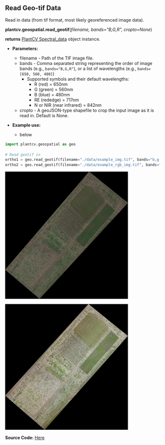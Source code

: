## Read Geo-tif Data

Read in data (from tif format, most likely georeferenced image data). 

**plantcv.geospatial.read_geotif**(*filename, bands="B,G,R", cropto=None*)

**returns** [PlantCV Spectral_data](https://plantcv.readthedocs.io/en/latest/Spectral_data/) object instance.

- **Parameters:**
    - filename - Path of the TIF image file.
    - bands - Comma separated string representing the order of image bands (e.g., `bands="B,G,R"`), or a list of wavelengths (e.g., `bands=[650, 560, 480]`)
        - Supported symbols and their default wavelengths: 
            - R (red) = 650nm
            - G (green) = 560nm
            - B (blue) = 480nm
            - RE (rededge) = 717nm
            - N or NIR (near infrared) = 842nm
    - cropto - A geoJSON-type shapefile to crop the input image as it is read in. Default is None. 

- **Example use:**
    - below


```python
import plantcv.geospatial as geo

# Read geotif in
ortho1 = geo.read_geotif(filename="./data/example_img.tif", bands="b,g,r,RE,NIR")
ortho2 = geo.read_geotif(filename="./data/example_rgb_img.tif", bands="B,G,R")

```

![Screenshot](documentation_images/multispec_pseudo_rgb.png)

![Screenshot](documentation_images/rgb.png)

**Source Code:** [Here](https://github.com/danforthcenter/plantcv-geospatial/blob/main/plantcv/geospatial/read_geotif.py)
